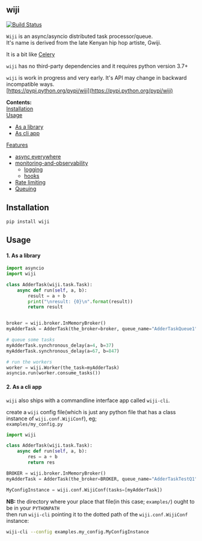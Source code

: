 ## wiji          

[![Build Status](https://cloud.drone.io/api/badges/komuw/wiji/status.svg)](https://cloud.drone.io/komuw/wiji)


`Wiji` is an async/asyncio distributed task processor/queue.       
It's name is derived from the late Kenyan hip hop artiste, Gwiji.      

It is a bit like [Celery](https://github.com/celery/celery)        
 
`wiji` has no third-party dependencies and it requires python version 3.7+
  
`wiji` is work in progress and very early. It's API may change in backward incompatible ways.              
[https://pypi.python.org/pypi/wiji](https://pypi.python.org/pypi/wiji)                 

**Contents:**          
[Installation](#installation)         
[Usage](#usage)                  
  + [As a library](#1-as-a-library)            
  + [As cli app](#2-as-a-cli-app)            

[Features](#features)               
  + [async everywhere](#1-async-everywhere)            
  + [monitoring-and-observability](#2-monitoring-and-observability)            
    + [logging](#21-logging)            
    + [hooks](#22-hooks)
  + [Rate limiting](#3-rate-limiting)                     
  + [Queuing](#5-queuing)            


## Installation

```shell
pip install wiji
```           


## Usage

#### 1. As a library
```python
import asyncio
import wiji

class AdderTask(wiji.task.Task):
    async def run(self, a, b):
        result = a + b
        print("\nresult: {0}\n".format(result))
        return result


broker = wiji.broker.InMemoryBroker()
myAdderTask = AdderTask(the_broker=broker, queue_name="AdderTaskQueue1")

# queue some tasks
myAdderTask.synchronous_delay(a=4, b=37)
myAdderTask.synchronous_delay(a=67, b=847)

# run the workers
worker = wiji.Worker(the_task=myAdderTask)
asyncio.run(worker.consume_tasks())
```

#### 2. As a cli app
`wiji` also ships with a commandline interface app called `wiji-cli`.             
                
create a `wiji` config file(which is just any python file that has a class instance of `wiji.conf.WijiConf`), eg;             
`examples/my_config.py`                 
```python
import wiji

class AdderTask(wiji.task.Task):
    async def run(self, a, b):
        res = a + b
        return res

BROKER = wiji.broker.InMemoryBroker()
myAdderTask = AdderTask(the_broker=BROKER, queue_name="AdderTaskTestQ1")

MyConfigInstance = wiji.conf.WijiConf(tasks=[myAdderTask])
```          
**NB:** the directory where your place that file(in this case; `examples/`) ought to be in your `PYTHONPATH`               
then run `wiji-cli` pointing it to the dotted path of the `wiji.conf.WijiConf` instance:     

```bash
wiji-cli --config examples.my_config.MyConfigInstance
```
